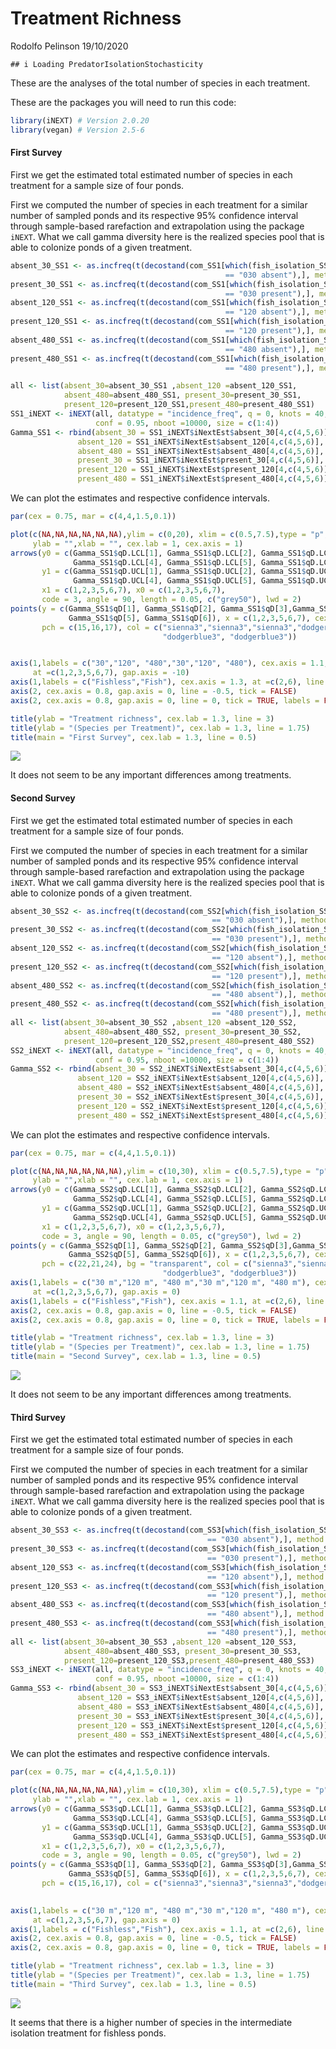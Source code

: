 Treatment Richness
================
Rodolfo Pelinson
19/10/2020

    ## i Loading PredatorIsolationStochasticity

These are the analyses of the total number of species in each treatment.

These are the packages you will need to run this code:

``` r
library(iNEXT) # Version 2.0.20
library(vegan) # Version 2.5-6
```

#### First Survey

First we get the estimated total estimated number of species in each
treatment for a sample size of four ponds.

First we computed the number of species in each treatment for a similar
number of sampled ponds and its respective 95% confidence interval
through sample-based rarefaction and extrapolation using the package
`iNEXT`. What we call gamma diversity here is the realized species pool
that is able to colonize ponds of a given treatment.

``` r
absent_30_SS1 <- as.incfreq(t(decostand(com_SS1[which(fish_isolation_SS1 
                                                == "030 absent"),], method = "pa")))
present_30_SS1 <- as.incfreq(t(decostand(com_SS1[which(fish_isolation_SS1 
                                                == "030 present"),], method = "pa")))
absent_120_SS1 <- as.incfreq(t(decostand(com_SS1[which(fish_isolation_SS1 
                                                == "120 absent"),], method = "pa")))
present_120_SS1 <- as.incfreq(t(decostand(com_SS1[which(fish_isolation_SS1 
                                                == "120 present"),], method = "pa")))
absent_480_SS1 <- as.incfreq(t(decostand(com_SS1[which(fish_isolation_SS1 
                                                == "480 absent"),], method = "pa")))
present_480_SS1 <- as.incfreq(t(decostand(com_SS1[which(fish_isolation_SS1 
                                                == "480 present"),], method = "pa")))

all <- list(absent_30=absent_30_SS1 ,absent_120 =absent_120_SS1,
            absent_480=absent_480_SS1, present_30=present_30_SS1,
            present_120=present_120_SS1,present_480=present_480_SS1)
SS1_iNEXT <- iNEXT(all, datatype = "incidence_freq", q = 0, knots = 40,se = T,
                   conf = 0.95, nboot =10000, size = c(1:4))
Gamma_SS1 <- rbind(absent_30 = SS1_iNEXT$iNextEst$absent_30[4,c(4,5,6)],
               absent_120 = SS1_iNEXT$iNextEst$absent_120[4,c(4,5,6)],
               absent_480 = SS1_iNEXT$iNextEst$absent_480[4,c(4,5,6)],
               present_30 = SS1_iNEXT$iNextEst$present_30[4,c(4,5,6)],
               present_120 = SS1_iNEXT$iNextEst$present_120[4,c(4,5,6)],
               present_480 = SS1_iNEXT$iNextEst$present_480[4,c(4,5,6)])
```

We can plot the estimates and respective confidence intervals.

``` r
par(cex = 0.75, mar = c(4,4,1.5,0.1))

plot(c(NA,NA,NA,NA,NA,NA),ylim = c(0,20), xlim = c(0.5,7.5),type = "p", xaxt = "n", yaxt = "n",
     ylab = "",xlab = "", cex.lab = 1, cex.axis = 1)
arrows(y0 = c(Gamma_SS1$qD.LCL[1], Gamma_SS1$qD.LCL[2], Gamma_SS1$qD.LCL[3],
              Gamma_SS1$qD.LCL[4], Gamma_SS1$qD.LCL[5], Gamma_SS1$qD.LCL[6]),
       y1 = c(Gamma_SS1$qD.UCL[1], Gamma_SS1$qD.UCL[2], Gamma_SS1$qD.UCL[3],
              Gamma_SS1$qD.UCL[4], Gamma_SS1$qD.UCL[5], Gamma_SS1$qD.UCL[6]),
       x1 = c(1,2,3,5,6,7), x0 = c(1,2,3,5,6,7),
       code = 3, angle = 90, length = 0.05, c("grey50"), lwd = 2)
points(y = c(Gamma_SS1$qD[1], Gamma_SS1$qD[2], Gamma_SS1$qD[3],Gamma_SS1$qD[4],
             Gamma_SS1$qD[5], Gamma_SS1$qD[6]), x = c(1,2,3,5,6,7), cex = 2, lwd = 3,
       pch = c(15,16,17), col = c("sienna3","sienna3","sienna3","dodgerblue3",
                                  "dodgerblue3", "dodgerblue3"))


axis(1,labels = c("30","120", "480","30","120", "480"), cex.axis = 1.1,
     at =c(1,2,3,5,6,7), gap.axis = -10)
axis(1,labels = c("Fishless","Fish"), cex.axis = 1.3, at =c(2,6), line = 1.5, tick = F )
axis(2, cex.axis = 0.8, gap.axis = 0, line = -0.5, tick = FALSE)
axis(2, cex.axis = 0.8, gap.axis = 0, line = 0, tick = TRUE, labels = FALSE)

title(ylab = "Treatment richness", cex.lab = 1.3, line = 3)
title(ylab = "(Species per Treatment)", cex.lab = 1.3, line = 1.75)
title(main = "First Survey", cex.lab = 1.3, line = 0.5)
```

![](Treatment-Richness_files/figure-gfm/4-1.png)<!-- -->

It does not seem to be any important differences among treatments.

#### Second Survey

First we get the estimated total estimated number of species in each
treatment for a sample size of four ponds.

First we computed the number of species in each treatment for a similar
number of sampled ponds and its respective 95% confidence interval
through sample-based rarefaction and extrapolation using the package
`iNEXT`. What we call gamma diversity here is the realized species pool
that is able to colonize ponds of a given treatment.

``` r
absent_30_SS2 <- as.incfreq(t(decostand(com_SS2[which(fish_isolation_SS2 
                                             == "030 absent"),], method = "pa")))
present_30_SS2 <- as.incfreq(t(decostand(com_SS2[which(fish_isolation_SS2 
                                             == "030 present"),], method = "pa")))
absent_120_SS2 <- as.incfreq(t(decostand(com_SS2[which(fish_isolation_SS2 
                                             == "120 absent"),], method = "pa")))
present_120_SS2 <- as.incfreq(t(decostand(com_SS2[which(fish_isolation_SS2 
                                             == "120 present"),], method = "pa")))
absent_480_SS2 <- as.incfreq(t(decostand(com_SS2[which(fish_isolation_SS2 
                                             == "480 absent"),], method = "pa")))
present_480_SS2 <- as.incfreq(t(decostand(com_SS2[which(fish_isolation_SS2 
                                             == "480 present"),], method = "pa")))
all <- list(absent_30=absent_30_SS2 ,absent_120 =absent_120_SS2,
            absent_480=absent_480_SS2, present_30=present_30_SS2,
            present_120=present_120_SS2,present_480=present_480_SS2)
SS2_iNEXT <- iNEXT(all, datatype = "incidence_freq", q = 0, knots = 40,se = T,
                   conf = 0.95, nboot =10000, size = c(1:4))
Gamma_SS2 <- rbind(absent_30 = SS2_iNEXT$iNextEst$absent_30[4,c(4,5,6)],
               absent_120 = SS2_iNEXT$iNextEst$absent_120[4,c(4,5,6)],
               absent_480 = SS2_iNEXT$iNextEst$absent_480[4,c(4,5,6)],
               present_30 = SS2_iNEXT$iNextEst$present_30[4,c(4,5,6)],
               present_120 = SS2_iNEXT$iNextEst$present_120[4,c(4,5,6)],
               present_480 = SS2_iNEXT$iNextEst$present_480[4,c(4,5,6)])
```

We can plot the estimates and respective confidence intervals.

``` r
par(cex = 0.75, mar = c(4,4,1.5,0.1))

plot(c(NA,NA,NA,NA,NA,NA),ylim = c(10,30), xlim = c(0.5,7.5),type = "p", xaxt = "n", yaxt = "n",
     ylab = "",xlab = "", cex.lab = 1, cex.axis = 1)
arrows(y0 = c(Gamma_SS2$qD.LCL[1], Gamma_SS2$qD.LCL[2], Gamma_SS2$qD.LCL[3],
              Gamma_SS2$qD.LCL[4], Gamma_SS2$qD.LCL[5], Gamma_SS2$qD.LCL[6]),
       y1 = c(Gamma_SS2$qD.UCL[1], Gamma_SS2$qD.UCL[2], Gamma_SS2$qD.UCL[3],
              Gamma_SS2$qD.UCL[4], Gamma_SS2$qD.UCL[5], Gamma_SS2$qD.UCL[6]),
       x1 = c(1,2,3,5,6,7), x0 = c(1,2,3,5,6,7),
       code = 3, angle = 90, length = 0.05, c("grey50"), lwd = 2)
points(y = c(Gamma_SS2$qD[1], Gamma_SS2$qD[2], Gamma_SS2$qD[3],Gamma_SS2$qD[4],
             Gamma_SS2$qD[5], Gamma_SS2$qD[6]), x = c(1,2,3,5,6,7), cex = 2, lwd = 1.5,
       pch = c(22,21,24), bg = "transparent", col = c("sienna3","sienna3","sienna3","dodgerblue3",
                                  "dodgerblue3", "dodgerblue3"))
axis(1,labels = c("30 m","120 m", "480 m","30 m","120 m", "480 m"), cex.axis = 0.9,
     at =c(1,2,3,5,6,7), gap.axis = 0)
axis(1,labels = c("Fishless","Fish"), cex.axis = 1.1, at =c(2,6), line = 1.5, tick = F )
axis(2, cex.axis = 0.8, gap.axis = 0, line = -0.5, tick = FALSE)
axis(2, cex.axis = 0.8, gap.axis = 0, line = 0, tick = TRUE, labels = FALSE)

title(ylab = "Treatment richness", cex.lab = 1.3, line = 3)
title(ylab = "(Species per Treatment)", cex.lab = 1.3, line = 1.75)
title(main = "Second Survey", cex.lab = 1.3, line = 0.5)
```

![](Treatment-Richness_files/figure-gfm/6-1.png)<!-- -->

It does not seem to be any important differences among treatments.

#### Third Survey

First we get the estimated total estimated number of species in each
treatment for a sample size of four ponds.

First we computed the number of species in each treatment for a similar
number of sampled ponds and its respective 95% confidence interval
through sample-based rarefaction and extrapolation using the package
`iNEXT`. What we call gamma diversity here is the realized species pool
that is able to colonize ponds of a given treatment.

``` r
absent_30_SS3 <- as.incfreq(t(decostand(com_SS3[which(fish_isolation_SS3 
                                            == "030 absent"),], method = "pa")))
present_30_SS3 <- as.incfreq(t(decostand(com_SS3[which(fish_isolation_SS3 
                                            == "030 present"),], method = "pa")))
absent_120_SS3 <- as.incfreq(t(decostand(com_SS3[which(fish_isolation_SS3 
                                            == "120 absent"),], method = "pa")))
present_120_SS3 <- as.incfreq(t(decostand(com_SS3[which(fish_isolation_SS3 
                                            == "120 present"),], method = "pa")))
absent_480_SS3 <- as.incfreq(t(decostand(com_SS3[which(fish_isolation_SS3 
                                            == "480 absent"),], method = "pa")))
present_480_SS3 <- as.incfreq(t(decostand(com_SS3[which(fish_isolation_SS3 
                                            == "480 present"),], method = "pa")))
all <- list(absent_30=absent_30_SS3 ,absent_120 =absent_120_SS3,
            absent_480=absent_480_SS3, present_30=present_30_SS3,
            present_120=present_120_SS3,present_480=present_480_SS3)
SS3_iNEXT <- iNEXT(all, datatype = "incidence_freq", q = 0, knots = 40,se = T,
                   conf = 0.95, nboot =10000, size = c(1:4))
Gamma_SS3 <- rbind(absent_30 = SS3_iNEXT$iNextEst$absent_30[4,c(4,5,6)],
               absent_120 = SS3_iNEXT$iNextEst$absent_120[4,c(4,5,6)],
               absent_480 = SS3_iNEXT$iNextEst$absent_480[4,c(4,5,6)],
               present_30 = SS3_iNEXT$iNextEst$present_30[4,c(4,5,6)],
               present_120 = SS3_iNEXT$iNextEst$present_120[4,c(4,5,6)],
               present_480 = SS3_iNEXT$iNextEst$present_480[4,c(4,5,6)])
```

We can plot the estimates and respective confidence intervals.

``` r
par(cex = 0.75, mar = c(4,4,1.5,0.1))

plot(c(NA,NA,NA,NA,NA,NA),ylim = c(10,30), xlim = c(0.5,7.5),type = "p", xaxt = "n", yaxt = "n",
     ylab = "",xlab = "", cex.lab = 1, cex.axis = 1)
arrows(y0 = c(Gamma_SS3$qD.LCL[1], Gamma_SS3$qD.LCL[2], Gamma_SS3$qD.LCL[3],
              Gamma_SS3$qD.LCL[4], Gamma_SS3$qD.LCL[5], Gamma_SS3$qD.LCL[6]),
       y1 = c(Gamma_SS3$qD.UCL[1], Gamma_SS3$qD.UCL[2], Gamma_SS3$qD.UCL[3],
              Gamma_SS3$qD.UCL[4], Gamma_SS3$qD.UCL[5], Gamma_SS3$qD.UCL[6]),
       x1 = c(1,2,3,5,6,7), x0 = c(1,2,3,5,6,7),
       code = 3, angle = 90, length = 0.05, c("grey50"), lwd = 2)
points(y = c(Gamma_SS3$qD[1], Gamma_SS3$qD[2], Gamma_SS3$qD[3],Gamma_SS3$qD[4],
             Gamma_SS3$qD[5], Gamma_SS3$qD[6]), x = c(1,2,3,5,6,7), cex = 2, lwd = 3,
       pch = c(15,16,17), col = c("sienna3","sienna3","sienna3","dodgerblue3",
                                                                         "dodgerblue3", "dodgerblue3"))

axis(1,labels = c("30 m","120 m", "480 m","30 m","120 m", "480 m"), cex.axis = 0.9,
     at =c(1,2,3,5,6,7), gap.axis = 0)
axis(1,labels = c("Fishless","Fish"), cex.axis = 1.1, at =c(2,6), line = 1.5, tick = F )
axis(2, cex.axis = 0.8, gap.axis = 0, line = -0.5, tick = FALSE)
axis(2, cex.axis = 0.8, gap.axis = 0, line = 0, tick = TRUE, labels = FALSE)

title(ylab = "Treatment richness", cex.lab = 1.3, line = 3)
title(ylab = "(Species per Treatment)", cex.lab = 1.3, line = 1.75)
title(main = "Third Survey", cex.lab = 1.3, line = 0.5)
```

![](Treatment-Richness_files/figure-gfm/8-1.png)<!-- -->

It seems that there is a higher number of species in the intermediate
isolation treatment for fishless ponds.
